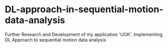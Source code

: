# DL-approach-in-sequential-motion-data-analysis
Further Research and Development of my application 'UOK'. Implementing DL Approach to sequential motion data analysis
